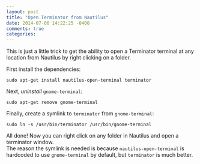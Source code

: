 ```yaml
---
layout: post
title: "Open Terminator from Nautilus"
date: 2014-07-06 14:22:25 -0400
comments: true
categories: 
---
```


This is just a little trick to get the ability to open a Terminator terminal at any location from Nautilus by right clicking on a folder.

First install the dependencies:

    sudo apt-get install nautilus-open-terminal terminator
    
Next, *uninstall* `gnome-terminal`:

    sudo apt-get remove gnome-terminal
    
Finally, create a symlink to `terminator` from `gnome-terminal`:

    sudo ln -s /usr/bin/terminator /usr/bin/gnome-terminal
    
All done! Now you can right click on any folder in Nautilus and open a terminator window.  
The reason the symlink is needed is because `nautilus-open-terminal` is hardcoded to use `gnome-terminal` by default, but `terminator` is much better.